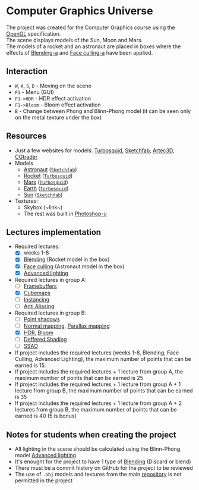 # Computer Graphics Universe
The project was created for the Computer Graphics course using the [OpenGL](https://learnopengl.com/) specification.  
The scene displays models of the Sun, Moon and Mars.  
The models of a rocket and an astronaut are placed in boxes where the effects of [Blending-a](https://learnopengl.com/Advanced-OpenGL/Blending) and [Face culling-a](https://learnopengl.com/Advanced-OpenGL/Face-culling) have been applied.


## Interaction
  - `W`, `A`, `S`, `D` - Moving on the scene
  - `F1` - Menu (GUI)
  - `F1->HDR` - HDR effect activation
  - `F1->Bloom` - Bloom effect activation
  - `B` - Change between Phong and Blinn-Phong model (it can be seen only on the metal texture under the box)


## Resources
  - Just a few websites for models: [Turbosquid](https://www.turbosquid.com/Search/3D-Models), [Sketchfab](https://sketchfab.com/3d-models), [Artec3D](https://www.artec3d.com/3d-models), [CGtrader](https://www.cgtrader.com/3d-models)
  - Models
    - [Astronaut](https://sketchfab.com/3d-models/astronaut-obj-sva-sva-23512-0c780fc92a1c420bb2286cc19a400034) ([`Sketchfab`](https://sketchfab.com/3d-models))
    - [Rocket](https://www.turbosquid.com/3d-models/3d-toy-rocket-4k-free-1973134) ([`Turbosquid`](https://www.turbosquid.com/Search/3D-Models))
    - [Mars](https://www.turbosquid.com/3d-models/realistic-mars-photorealistic-2k-3d-1277433) ([`Turbosquid`](https://www.turbosquid.com/Search/3D-Models))
    - [Earth](https://www.turbosquid.com/3d-models/earth-max-free/1016431) ([`Turbosquid`](https://www.turbosquid.com/Search/3D-Models))
    - [Sun](https://sketchfab.com/3d-models/the-sun-0d28aa65eb174d948c2716d73e8fd3bd) ([`Sketchfab`](https://sketchfab.com/3d-models))
  - Textures:
    - Skybox (~link~)
    - The rest was built in [Photoshop-u](https://www.adobe.com/products/photoshop.html)


## Lectures implementation
- Required lectures:
  - [x] weeks 1-8
  - [x] [Blending](https://learnopengl.com/Advanced-OpenGL/Blending) (Rocket model in the box)
  - [x] [Face culling](https://learnopengl.com/Advanced-OpenGL/Face-culling) (Astronaut model in the box)
  - [x] [Advanced lighting](https://learnopengl.com/Advanced-Lighting/Advanced-Lighting)
- Required lectures in group A:
  - [ ] [Framebuffers](https://learnopengl.com/Advanced-OpenGL/Framebuffers)
  - [x] [Cubemaps](https://learnopengl.com/Advanced-OpenGL/Cubemaps)
  - [ ] [Instancing](https://learnopengl.com/Advanced-OpenGL/Instancing)
  - [ ] [Anti Aliasing](https://learnopengl.com/Advanced-OpenGL/Anti-Aliasing)
- Required lectures in group B:
  - [ ] [Point shadows](https://learnopengl.com/Advanced-Lighting/Shadows/Point-Shadows)
  - [ ] [Normal mapping](https://learnopengl.com/Advanced-Lighting/Normal-Mapping), [Parallax mapping](https://learnopengl.com/Advanced-Lighting/Parallax-Mapping)
  - [x] [HDR](https://learnopengl.com/Advanced-Lighting/HDR), [Bloom](https://learnopengl.com/Advanced-Lighting/Bloom)
  - [ ] [Deffered Shading](https://learnopengl.com/Advanced-Lighting/Deferred-Shading)
  - [ ] [SSAO](https://learnopengl.com/Advanced-Lighting/SSAO)

- If project includes the required lectures (weeks 1-8, Blending, Face Culling, Advanced Lighting), the maximum number of points that can be earned is 15.
- If project includes the required lectures + 1 lecture from group A, the maximum number of points that can be earned is 25
- If project includes the required lectures + 1 lecture from group A + 1 lecture from group B, the maximum number of points that can be earned is 35
- If project includes the required lectures + 1 lecture from group A + 2 lectures from group B, the maximum number of points that can be earned is 40 (5 is bonus)


## Notes for students when creating the project
- All lighting in the scene should be calculated using the Blinn-Phong model [Advanced lighting](https://learnopengl.com/Advanced-Lighting/Advanced-Lighting)
- It's enought for the project to have 1 type of [Blending](https://learnopengl.com/Advanced-OpenGL/Blending) (Discard or blend)
- There must be a commit history on GitHub for the project to be reviewed
- The use of `.obj` models and textures from the main [repository](https://github.com/matf-racunarska-grafika/LearnOpenGL) is not permitted in the project